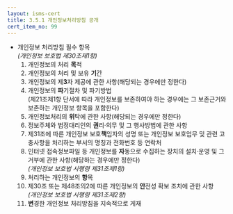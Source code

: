 ```yaml
---
layout: isms-cert
title: 3.5.1 개인정보처리방침 공개
cert_item_no: 99
---
```




- 개인정보 처리방침 필수 항목  
_(개인정보 보호법 제30조제1항)_
  1. 개인정보의 처리 **목**적
  2. 개인정보의 처리 및 보유 **기**간
  3. 개인정보의 제**3**자 제공에 관한 사항(해당되는 경우에만 정한다)
  4. 개인정보의 **파**기절차 및 파기방법  
  (제21조제1항 단서에 따라 개인정보를 보존하여야 하는 경우에는 그 보존근거와 보존하는 개인정보 항목을 포함한다)
  5. 개인정보처리의 **위**탁에 관한 사항(해당되는 경우에만 정한다)
  6. 정보주체와 법정대리인의 **권**리·의무 및 그 행사방법에 관한 사항
  7. 제31조에 따른 개인정보 보호**책**임자의 성명 또는 개인정보 보호업무 및 관련 고충사항을 처리하는 부서의 명칭과 전화번호 등 연락처  
  8. 인터넷 접속정보파일 등 개인정보를 **자**동으로 수집하는 장치의 설치·운영 및 그 거부에 관한 사항(해당하는 경우에만 정한다)  
  _(개인정보 보호법 시행령 제31조제1항)_
  9.  처리하는 개인정보의 **항**목
  10. 제30조 또는 제48조의2에 따른 개인정보의 **안**전성 확보 조치에 관한 사항  
  _(개인정보 보호법 시행령 제31조제2항)_
  11. **변**경한 개인정보 처리방침을 지속적으로 게재
